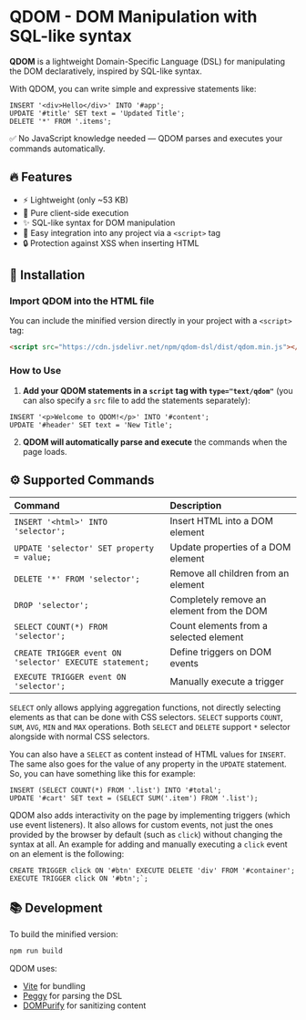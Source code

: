 # QDOM - DOM Manipulation with SQL-like syntax

**QDOM** is a lightweight Domain-Specific Language (DSL) for manipulating the DOM declaratively, inspired by SQL-like syntax.

With QDOM, you can write simple and expressive statements like:

```qdom
INSERT '<div>Hello</div>' INTO '#app';
UPDATE '#title' SET text = 'Updated Title';
DELETE '*' FROM '.items';
```

✅ No JavaScript knowledge needed — QDOM parses and executes your commands automatically.

## 🔥 Features

-   ⚡ Lightweight (only ~53 KB)
-   🎯 Pure client-side execution
-   ✨ SQL-like syntax for DOM manipulation
-   🧩 Easy integration into any project via a `<script>` tag
-   🔒 Protection against XSS when inserting HTML

## 🚀 Installation

### Import QDOM into the HTML file

You can include the minified version directly in your project with a `<script>` tag:

```html
<script src="https://cdn.jsdelivr.net/npm/qdom-dsl/dist/qdom.min.js"></script>
```

### How to Use

1. **Add your QDOM statements in a `script` tag with `type="text/qdom"`** (you can also specify a `src` file to add the statements separately):

```qdom
INSERT '<p>Welcome to QDOM!</p>' INTO '#content';
UPDATE '#header' SET text = 'New Title';
```

2. **QDOM will automatically parse and execute** the commands when the page loads.

## ⚙️ Supported Commands

| Command                                                 | Description                               |
| :------------------------------------------------------ | :---------------------------------------- |
| `INSERT '<html>' INTO 'selector';`                      | Insert HTML into a DOM element            |
| `UPDATE 'selector' SET property = value;`               | Update properties of a DOM element        |
| `DELETE '*' FROM 'selector';`                           | Remove all children from an element       |
| `DROP 'selector';`                                      | Completely remove an element from the DOM |
| `SELECT COUNT(*) FROM 'selector';`                      | Count elements from a selected element    |
| `CREATE TRIGGER event ON 'selector' EXECUTE statement;` | Define triggers on DOM events             |
| `EXECUTE TRIGGER event ON 'selector';`                  | Manually execute a trigger                |

`SELECT` only allows applying aggregation functions, not directly selecting elements as that can be done with CSS selectors. `SELECT` supports `COUNT`, `SUM`, `AVG`, `MIN` and `MAX` operations. Both `SELECT` and `DELETE` support `*` selector alongside with normal CSS selectors.

You can also have a `SELECT` as content instead of HTML values for `INSERT`. The same also goes for the value of any property in the `UPDATE` statement. So, you can have something like this for example:

```qdom
INSERT (SELECT COUNT(*) FROM '.list') INTO '#total';
UPDATE '#cart' SET text = (SELECT SUM('.item') FROM '.list');
```

QDOM also adds interactivity on the page by implementing triggers (which use event listeners). It also allows for custom events, not just the ones provided by the browser by default (such as `click`) without changing the syntax at all. An example for adding and manually executing a `click` event on an element is the following:

```qdom
CREATE TRIGGER click ON '#btn' EXECUTE DELETE 'div' FROM '#container';
EXECUTE TRIGGER click ON '#btn';`;
```

## 📚 Development

To build the minified version:

```bash
npm run build
```

QDOM uses:

-   [Vite](https://vite.dev/) for bundling
-   [Peggy](https://peggyjs.org/) for parsing the DSL
-   [DOMPurify](https://github.com/cure53/DOMPurify) for sanitizing content
